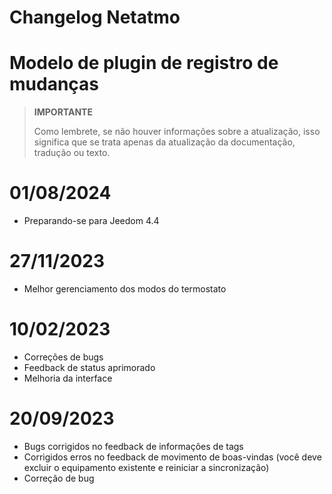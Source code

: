 # Changelog Netatmo

# Modelo de plugin de registro de mudanças

>**IMPORTANTE**
>
>Como lembrete, se não houver informações sobre a atualização, isso significa que se trata apenas da atualização da documentação, tradução ou texto.

# 01/08/2024

- Preparando-se para Jeedom 4.4

# 27/11/2023

- Melhor gerenciamento dos modos do termostato

# 10/02/2023

- Correções de bugs
- Feedback de status aprimorado
- Melhoria da interface

# 20/09/2023

- Bugs corrigidos no feedback de informações de tags
- Corrigidos erros no feedback de movimento de boas-vindas (você deve excluir o equipamento existente e reiniciar a sincronização)
- Correção de bug
